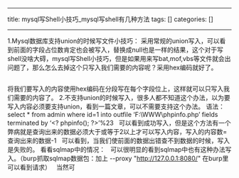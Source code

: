 
--- 
title:  mysql写Shell小技巧_mysql写shell有几种方法 
tags: []
categories: [] 

---
1.Mysql数据库支持union的时候写文件小技巧： 采用常规的union写入，可以看到前面的字段占位数肯定也会被写入，替换成null也是一样的结果，这个对于写shell没啥大碍，mysql写Shell小技巧，但是如果用来写bat,mof,vbs等文件就会出问题了，那么怎么去掉这个只写入我们需要的内容呢？采用hex编码就好了。  

<img alt="" src="https://img-blog.csdnimg.cn/img_convert/27427f8fdc234b51b0213590ab47d6aa.png">

将我们要写入的内容使用hex编码在分段写在每个字段位上，这样就可以只写入我们需要的内容了。 2.不支持union的时候写入，很多人都不知道这个办法，以为要写入内容必须要支持union，看到一篇文章，可以不需要支持这个办法。 语法：select * from admin where id=1 into outfile ‘F:\WWW\phpinfo.php’ fields terminated by ‘&lt;? phpinfo(); ?&gt;’%23   可以看到成功写入，但是这个方法有一个弊病就是查询出来的数据必须大于或等于2以上才可以写入内容，写入的内容数=查询出来的数据-1   可以看到，当我们使前面的数据出错查不到数据的时候，写入是失败的。 看看sqlmap中的情况：   可以很明显的看到sqlmap中也有这种办法写入。（burp抓取sqlmap数据包：加上 --proxy "http://127.0.0.1:8080/" 在burp里可以看到请求）   当然可
